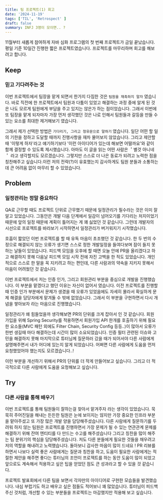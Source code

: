 ```yaml
---
title: 팀 프로젝트(1) 회고
date: '2024-11-19'
tags: ['TIL', 'Retrospect' ]
draft: false
summary: INFJ 3명이 모이면.. ?
---
```


11월부터 새롭게 참여하게 자바 심화 프로그램의 첫 번째 프로젝트가 금일 끝났습니다. 평일 기준 10일간 진행한 짧은 프로젝트였습니다. 프로젝트를 마무리하며 회고를 해보려고 합니다.

## Keep

### 믿고 기다려주는 것

이번 프로젝트에서 팀장을 맡게 되면서 한가지 다짐한 것은 `팀원을 재촉하지 말자` 였습니다. 바로 직전에 한 프로젝트에서 팀원과 다툼이 있었고 해결하는 과정 중에 알게 된 것은 나도 모르게 팀원에게 부담을 주고 있지는 않은가 하는 점이었습니다. 그래서 이번에 또 팀장을 맡게 되자마자 가장 먼저 생각했던 것은 나로 인해서 팀원들과 갈등을 만들 수 있는 요소를 최대한 제거해보기 였습니다.

그래서 제가 선택한 방법은 `기다리기, 그리고 청유문으로 말하기` 였습니다. 일단 어떤 할 일의 기한을 정하고 도달할 때까지 진행사항을 재차 물어보지 않았습니다. 그리고 제안할 때 '이렇게 하자'라고 얘기하기보다 '이런 아이디어가 있는데 해보면 어떨까요'와 같이 함께 결정할 수 있도록 제시했습니다. 아마도 이 글을 읽는 어떤 사람은 ＇별것 아니네＇ 라고 생각할지도 모르겠습니다. 그렇지만 스스로 더 나은 동료가 되려고 노력한 점을 칭찬해주고 싶습니다.이런 저의 전략(?)이 유효했는지 감사하게도 팀원 분들과 소통하는데 큰 어려움 없이 마무리 할 수 있었습니다.

## Problem

### 일정관리는 정말 중요하다

QA로 근무할 때도 프로젝트 단위로 근무했기 때문에 일정관리가 필수라는 것은 이미 잘 알고 있었습니다. 그동안은 개발 다음 단계에서 일감이 넘어오기를 기다리는 처지이었기 때문에 앞의 일정 때문에 계획이 틀어지는 게 꽤 싫었던 것 같습니다. 그런데 개발자의 시선으로 프로젝트를 바라보기 시작하면서 일정관리가 버거워지기 시작했습니다.

호흡이 짧았던 이번 프로젝트를 할 때 유독 마음이 초조했던 것 같습니다. 한 두 번의 수정으로 해결되지 않는 오류가 생기면 스스로 정한 개발일정을 들여다보며 잠이 들지 못하는 날들이 있었습니다. 피드백 모임을 오후에 할 때면 오늘 안에 PR을 올리겠다고 하고 해결하지 못해 다음날 피드백 모임 시작 전에 자진 고백을 한 적도 있었습니다. 개인적으로 스스로 한 말을 꼭 지키려고 하는 편인데, 다른 사람과의 약속을 지키지 못해서 마음이 어려웠던 것 같습니다.

이번 프로젝트에서 저는 인증 인가, 그리고 회원관리 부분을 중심으로 개발을 진행했습니다. 이 부분을 맡겠다고 했던 이유는 자신이 없어서 였습니다. 이전 프로젝트를 진행할때 인증 인가 부분에서 문제가 생겼을 때 오류가 있었음에도 자세히 몰라서 확실하게 문제 해결을 담당자에게 맡겨둘 수 밖에 없었습니다. 그래서 이 부분을 구현하면서 다시 개념을 쌓아보자 라는 마음으로 진행했습니다.

일정관리가 왜 힘들었을까 생각해보면 PR의 단위를 크게 잡아서 인 것 같습니다. 회원 가입을 위해 Spring Security를 적용하면서 회원가입 API 한개를 호출하기 위해 필요한 요소들(MVC 패턴 외에도 Filter Chain, Security Config 등등..)이 많아서 오류가 한번 생길때 마다 해결하는데 시간이 많이 소요되었습니다. 인증 필터 관련된 이슈와 고민을 해결하지 못해 마지막으로 튜터님께 질문하러 갔을 때가 되어서야 다른 사람에게 설명해주면서 내가 어디에 있는지 알게 되었습니다. 어쩌면 다른 사람에게 도움을 먼저 요청했었어야 했는지도 모르겠습니다..!

이런 부분을 개선하기 위해서 PR의 단위를 더 작게 만들어보고 싶습니다. 그리고 더 적극적으로 다른 사람에게 도움을 요청해보고 싶습니다.

## Try

### 다른 사람을 통해 배우기

이번 프로젝트를 통해 팀원들이 잘하는걸 찾아서 맡겨주자 라는 생각이 있었습니다. 묵묵히 주어진일을 해내는 든든한 팀원은 눈에 보이지는 않지만 가장 중요한 인프라 부분을 맡아주셨고 또 가장 많은 개발 양을 담당해주셨습니다. 다른 사람에게 질문하기를 두려워 하지 않는 팀원은 프로젝트를 진행하면서 가장 문제가 될 수 있는 연관관계 문제를 해결하기 위해 잔여 엔티티를 다 만드는 수고를 해주셨습니다 그리고 칭찬을 많이 해주는 팀 분위기의 핵심을 담당해주셨습니다. 저도 다른 분들에게 필요한 것들을 채우려고 저의 역할을 해내려고 노력했습니다. 돌아보니 감사한 마음이 많이 드네요 ! PR 리뷰를 하면서 나보다 실력 좋은 사람에게는 질문과 칭찬을 하고, 도움이 필요한 사람에게는 적절한 제안을 해주면 좋다는 튜터님의 조언이 프로젝트를 하는 동안 도움이 많이 되었고 앞으로도 계속해서 적용하고 싶은 팁을 얻었던 점도 큰 성과라고 할 수 있을 것 같습니다.

프로젝트 발표회에서 다른 팀을 보면서 각자만의 아이디어로 구현한 모습들을 발견했습니다. 내심 부럽기도 하고 배우고 싶은 점들도 적어보니 꽤 많았습니다. 튜터님이 피드백 주신 것처럼, 개선할 수 있는 부분들을 프로젝트는 마감했지만 적용해 보고 싶습니다.